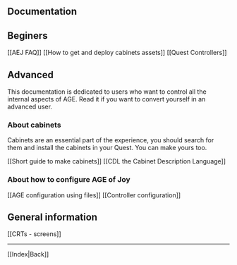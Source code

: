 ## Documentation

## Beginers

[[AEJ FAQ]]
[[How to get and deploy cabinets assets]]
[[Quest Controllers]]

## Advanced 

This documentation is dedicated to users who want to control all the internal aspects of AGE. Read it if you want to convert yourself in an advanced user.

### About cabinets

Cabinets are an essential part of the experience, you should search for them and install the cabinets in your Quest. You can make yours too.

[[Short guide to make cabinets]]
[[CDL the Cabinet Description Language]]

### About how to configure  AGE of Joy

[[AGE configuration using files]]
[[Controller configuration]]

## General information

[[CRTs - screens]]


---
[[Index|Back]]
